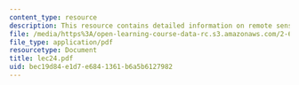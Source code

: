 ```yaml
---
content_type: resource
description: This resource contains detailed information on remote sensing.
file: /media/https%3A/open-learning-course-data-rc.s3.amazonaws.com/2-693-principles-of-oceanographic-instrument-systems-sensors-and-measurements-13-998-spring-2004/bec19d84e1d7e6841361b6a5b6127982_lec24.pdf
file_type: application/pdf
resourcetype: Document
title: lec24.pdf
uid: bec19d84-e1d7-e684-1361-b6a5b6127982
---
```

